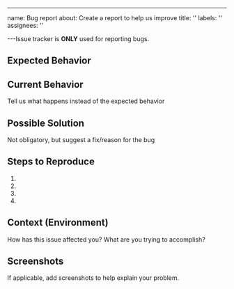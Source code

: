 ---
name: Bug report
about: Create a report to help us improve
title: ''
labels: ''
assignees: ''

---Issue tracker is **ONLY** used for reporting bugs.
<!--- Provide a general summary of the issue in the Title above --> 

## Expected Behavior
<!--- Tell us what should happen -->

## Current Behavior
Tell us what happens instead of the expected behavior

## Possible Solution
Not obligatory, but suggest a fix/reason for the bug

## Steps to Reproduce
1.
2.
3.
4.

## Context (Environment)
How has this issue affected you? What are you trying to accomplish? 

## Screenshots
If applicable, add screenshots to help explain your problem.
